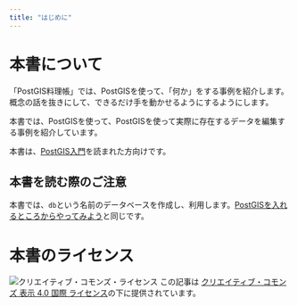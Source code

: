 ```yaml
---
title: "はじめに"
---
```

# 本書について

「PostGIS料理帳」では、PostGISを使って、「何か」をする事例を紹介します。概念の話を抜きにして、できるだけ手を動かせるようにするようにします。

本書では、PostGISを使って、PostGISを使って実際に存在するデータを編集する事例を紹介しています。

本書は、[PostGIS入門](../../caea8d4c77dbba2e23a0)を読まれた方向けです。

## 本書を読む際のご注意

本書では、``db``という名前のデータベースを作成し、利用します。[PostGISを入れるところからやってみよう](../../b1de0a18073af70946e0/viewer/introduction)と同じです。

# 本書のライセンス
![クリエイティブ・コモンズ・ライセンス](https://i.creativecommons.org/l/by/4.0/88x31.png)
この記事は [クリエイティブ・コモンズ 表示 4.0 国際 ライセンス](http://creativecommons.org/licenses/by/4.0/)の下に提供されています。
